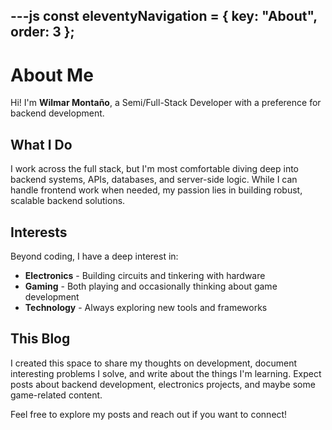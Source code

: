 ---js
const eleventyNavigation = {
	key: "About",
	order: 3
};
---
# About Me

Hi! I'm **Wilmar Montaño**, a Semi/Full-Stack Developer with a preference for backend development.

## What I Do

I work across the full stack, but I'm most comfortable diving deep into backend systems, APIs, databases, and server-side logic. While I can handle frontend work when needed, my passion lies in building robust, scalable backend solutions.

## Interests

Beyond coding, I have a deep interest in:

- **Electronics** - Building circuits and tinkering with hardware
- **Gaming** - Both playing and occasionally thinking about game development
- **Technology** - Always exploring new tools and frameworks

## This Blog

I created this space to share my thoughts on development, document interesting problems I solve, and write about the things I'm learning. Expect posts about backend development, electronics projects, and maybe some game-related content.

Feel free to explore my posts and reach out if you want to connect!
